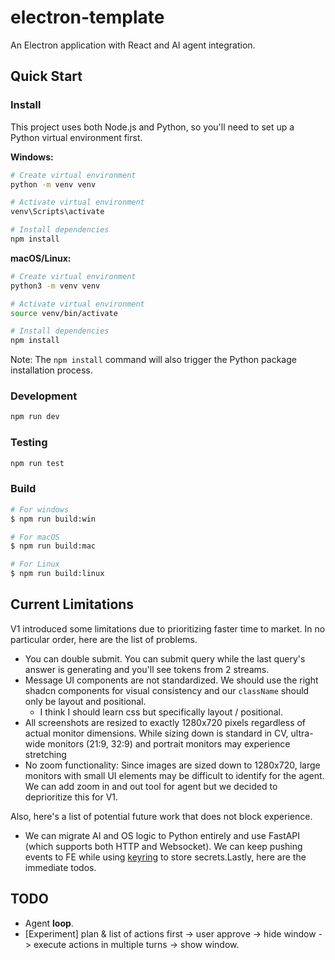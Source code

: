 # electron-template

An Electron application with React and AI agent integration.

## Quick Start

### Install

This project uses both Node.js and Python, so you'll need to set up a Python virtual environment first.

**Windows:**
```bash
# Create virtual environment
python -m venv venv

# Activate virtual environment
venv\Scripts\activate

# Install dependencies
npm install
```

**macOS/Linux:**
```bash
# Create virtual environment
python3 -m venv venv

# Activate virtual environment
source venv/bin/activate

# Install dependencies
npm install
```

Note: The `npm install` command will also trigger the Python package installation process.

### Development

```bash
npm run dev
```

### Testing

```bash
npm run test
```

### Build

```bash
# For windows
$ npm run build:win

# For macOS
$ npm run build:mac

# For Linux
$ npm run build:linux
```

## Current Limitations

V1 introduced some limitations due to prioritizing faster time to market. In no particular order, here are the list of problems.

- You can double submit. You can submit query while the last query's answer is generating and you'll see tokens from 2 streams.
- Message UI components are not standardized. We should use the right shadcn components for visual consistency and our `className` should only be layout and positional.
  - I think I should learn css but specifically layout / positional.
- All screenshots are resized to exactly 1280x720 pixels regardless of actual monitor dimensions. While sizing down is standard in CV, ultra-wide monitors (21:9, 32:9) and portrait monitors may experience stretching
- No zoom functionality: Since images are sized down to 1280x720, large monitors with small UI elements may be difficult to identify for the agent. We can add zoom in and out tool for agent but we decided to deprioritize this for V1.


Also, here's a list of potential future work that does not block experience.

- We can migrate AI and OS logic to Python entirely and use FastAPI (which supports both HTTP and Websocket). We can keep pushing events to FE while using [keyring](https://github.com/jaraco/keyring) to store secrets.Lastly, here are the immediate todos.


## TODO

- Agent **loop**.
- [Experiment] plan & list of actions first -> user approve -> hide window -> execute actions in multiple turns -> show window.

